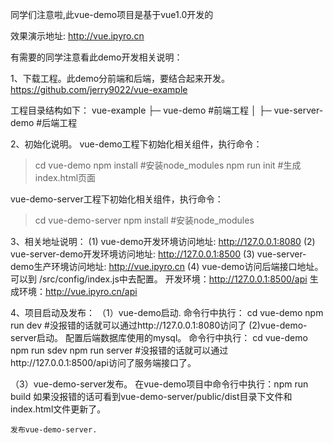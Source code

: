 同学们注意啦,此vue-demo项目是基于vue1.0开发的

效果演示地址: http://vue.ipyro.cn

有需要的同学注意看此demo开发相关说明：

1、下载工程。此demo分前端和后端，要结合起来开发。
https://github.com/jerry9022/vue-example

工程目录结构如下：
vue-example
            ├─ vue-demo  #前端工程
            │
            ├─ vue-server-demo #后端工程

2、初始化说明。
vue-demo工程下初始化相关组件，执行命令：
> cd vue-demo
> npm install #安装node_modules
> npm run init  #生成index.html页面

vue-demo-server工程下初始化相关组件，执行命令：
> cd vue-demo-server
> npm install #安装node_modules

3、相关地址说明：
(1) vue-demo开发环境访问地址: http://127.0.0.1:8080
(2) vue-server-demo开发环境访问地址: http://127.0.0.1:8500
(3) vue-server-demo生产环境访问地址: http://vue.ipyro.cn
(4) vue-demo访问后端接口地址。
    可以到 /src/config/index.js中去配置。
    开发环境：http://127.0.0.1:8500/api
    生成环境：http://vue.ipyro.cn/api

4、项目启动及发布：
（1）vue-demo启动.
    命令行中执行：
     cd vue-demo
     npm run dev #没报错的话就可以通过http://127.0.0.1:8080访问了
 (2)vue-demo-server启动。
    配置后端数据库使用的mysql。
    命令行中执行：
    cd vue-demo
    npm run sdev
    npm run server
    #没报错的话就可以通过http://127.0.0.1:8500/api访问了服务端接口了。


（3）vue-demo-server发布。
    在vue-demo项目中命令行中执行：npm run build
    如果没报错的话可看到vue-demo-server/public/dist目录下文件和index.html文件更新了。

    发布vue-demo-server.
